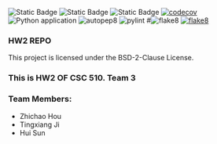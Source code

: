 ![Static Badge](https://img.shields.io/badge/language-python-blue) 
![Static Badge](https://img.shields.io/badge/bsd-2-clause)
![Static Badge](https://img.shields.io/badge/platform-linux-blue)
[![codecov](https://codecov.io/gh/510-s-Mickey/HW2/graph/badge.svg?token=A58M5W2749)](https://codecov.io/gh/510-s-Mickey/HW2)
![Python application](https://github.com/510-s-Mickey/HW2/actions/workflows/python-app.yml/badge.svg)
![autopep8](https://github.com/510-s-Mickey/HW2/actions/workflows/autopep8.yml/badge.svg)
![pylint](https://github.com/510-s-Mickey/HW2/actions/workflows/pylint.yml/badge.svg)
#![flake8](https://github.com/510-s-Mickey/HW2/actions/workflows/flake8.yml/badge.svg)
[![flake8](https://github.com/510-s-Mickey/HW2/actions/workflows/flake8.yml/badge.svg)](https://github.com/510-s-Mickey/HW2/actions/workflows/flake8.yml)




### HW2 REPO 

This project is licensed under the BSD-2-Clause License. 


### This is HW2 OF CSC 510. Team 3

### Team Members:
- Zhichao Hou
- Tingxiang Ji
- Hui Sun
